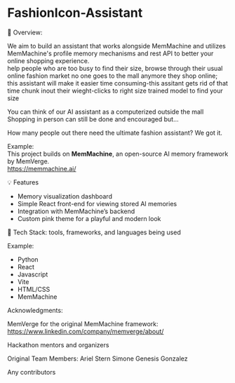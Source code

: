 # FashionIcon-Assistant

 🚀 Overview: 
 
We aim to build an assistant that works alongside MemMachine and utilizes MemMachine's profile memory mechanisms and rest API to better your online shopping experience.  
help people who are too busy to find their size, browse through their usual online fashion market
no one goes to the mall anymore
they shop online; this assistant will make it easier
time consuming-this assitant gets rid of that time chunk 
inout their wieght-clicks to right size
trained model to find your size

You can think of our AI assistant as a computerized outside the mall 
Shopping in person can still be done and encouraged but...

How many people out there need the ultimate fashion assistant? We got it.


Example:  
This project builds on **MemMachine**, an open-source AI memory framework by MemVerge.  
https://memmachine.ai/ 


💡 Features
- Memory visualization dashboard  
- Simple React front-end for viewing stored AI memories  
- Integration with MemMachine’s backend  
- Custom pink theme for a playful and modern look  


🧩 Tech Stack: tools, frameworks, and languages being used

Example:
- Python 
- React
- Javascript
- Vite
- HTML/CSS
- MemMachine 


Acknowledgments: 

MemVerge for the original MemMachine framework: https://www.linkedin.com/company/memverge/about/

Hackathon mentors and organizers

Original Team Members:
Ariel Stern
Simone Genesis Gonzalez

Any contributors
